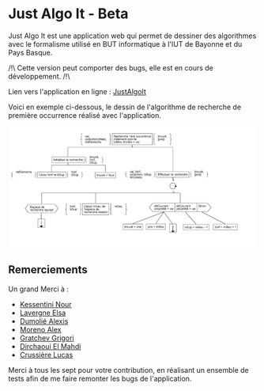 # Just Algo It - Beta

Just Algo It est une application web qui permet de dessiner 
des algorithmes avec le formalisme utilisé en BUT informatique
à l'IUT de Bayonne et du Pays Basque.

/!\ Cette version peut comporter des bugs, elle est en cours
de développement. /!\

Lien vers l'application en ligne : [JustAlgoIt](https://www.justalgoit.com)

Voici en exemple ci-dessous, le dessin de l'algorithme de recherche de première occurrence
réalisé avec l'application.

![](assets/example.png)

## Remerciements

Un grand Merci à :
- [Kessentini Nour](https://github.com/nourkessentini)
- [Lavergne Elsa](https://github.com/Yxshad)
- [Dumolié Alexis](https://github.com/AlexisDumolie)
- [Moreno Alex](https://github.com/KyoooCode)
- [Gratchev Grigori](https://github.com/jrijori)
- [Dirchaoui El Mahdi](https://github.com/MahdiSenpai)
- [Crussière Lucas](https://github.com/CRUSSIERE)

Merci à tous les sept pour votre contribution, en réalisant un ensemble de tests
afin de me faire remonter les bugs de l'application.

